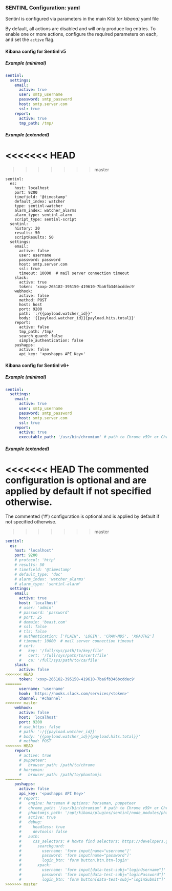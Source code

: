 ### SENTINL Configuration: yaml
Sentinl is configured via parameters in the main Kibi _(or kibana)_ yaml file

By default, all actions are disabled and will only produce log entries. To enable one or more actions, configure the required parameters on each, and set the ```active``` flag.

#### Kibana config for Sentinl v5

##### Example (minimal)

```yaml
sentinl:
  settings:
    email:
      active: true
      user: smtp_username
      password: smtp_password
      host: smtp.server.com
      ssl: true
    report:
      active: true
      tmp_path: /tmp/
```

##### Example (extended)
<<<<<<< HEAD
=======

>>>>>>> master
```
sentinl:
  es:
    host: localhost
    port: 9200
    timefield: '@timestamp'
    default_index: watcher
    type: sentinl-watcher
    alarm_index: watcher_alarms
    alarm_type: sentinl-alarm
    script_type: sentinl-script
  sentinl:
    history: 20
    results: 50
    scriptResults: 50
  settings:
    email:
      active: false
      user: username
      password: password
      host: smtp.server.com
      ssl: true
      timeout: 10000  # mail server connection timeout
    slack:
      active: true
      token: 'xoxp-265182-395150-419610-7ba6fb346bcddec9'
    webhook:
      active: false
      method: POST
      host: host
      port: 9200
      path: ':/{{payload.watcher_id}}'
      body: '{{payload.watcher_id}}{payload.hits.total}}'
    report:
      active: false
      tmp_path: /tmp/
      search_guard: false
      simple_authentication: false
    pushapps:
      active: false
      api_key: '<pushapps API Key>'
```

#### Kibana config for Sentinl v6+

##### Example (minimal)

```yaml
sentinl:
  settings:
    email:
      active: true
      user: smtp_username
      password: smtp_password
      host: smtp.server.com
      ssl: true
    report:
      active: true
      executable_path: '/usr/bin/chromium' # path to Chrome v59+ or Chromium v59+
```

##### Example (extended)
<<<<<<< HEAD
The commented configuration is optional and are applied by default if not specified otherwise.
=======
The commented ('#') configuration is optional and is applied by default if not specified otherwise.
>>>>>>> master

```yaml
sentinl:
  es:
    host: 'localhost'
    port: 9200
    # protocol: 'http'
    # results: 50
    # timefield: '@timestamp'
    # default_type: 'doc'
    # alarm_index: 'watcher_alarms'
    # alarm_type: 'sentinl-alarm'
  settings:
    email:
      active: true
      host: 'localhost'
      # user: 'admin'
      # password: 'password'
      # port: 25
      # domain: 'beast.com'
      # ssl: false
      # tls: false
      # authentication: ['PLAIN', 'LOGIN', 'CRAM-MD5', 'XOAUTH2']
      # timeout: 10000  # mail server connection timeout
      # cert:
      #   key: '/full/sys/path/to/key/file'
      #   cert: '/full/sys/path/to/cert/file'
      #   ca: '/full/sys/path/to/ca/file'
    slack:
      active: false
<<<<<<< HEAD
      token: 'xoxp-265182-395150-419610-7ba6fb346bcddec9'
=======
      username: 'username'
      hook: 'https://hooks.slack.com/services/<token>'
      channel: '#channel'
>>>>>>> master
    webhook:
      active: false
      host: 'localhost'
      port: 9200
      # use_https: false
      # path: ':/{{payload.watcher_id}}'
      # body: '{{payload.watcher_id}}{payload.hits.total}}'
      # method: POST
<<<<<<< HEAD
    report:
      # active: true
      # puppeteer:
      #   browser_path: /path/to/chrome
      # horseman:
      #   browser_path: /path/to/phantomjs
=======
    pushapps:
      active: false
      api_key: '<pushapps API Key>'  
      # report:
      #   engine: horseman # options: horseman, puppeteer
      #   chrome_path: '/usr/bin/chromium' # path to Chrome v59+ or Chromium v59+
      #   phantomjs_path: '/opt/kibana/plugins/sentinl/node_modules/phantomjs-prebuilt/bin/phantomjs' # path to PhantomJS
      #   active: true
      #   debug:
      #     headless: true
      #     devtools: false
      #   auth:
      #     css_selectors: # howto find selectors: https://developers.google.com/web/updates/2015/05/search-dom-tree-by-css-selector
      #       searchguard:
      #         username: 'form input[name="username"]' 
      #         password: 'form input[name="password"]' 
      #         login_btn: 'form button.btn.btn-login' 
      #       xpack:
      #         username: 'form input[data-test-subj="loginUsername"]' 
      #         password: 'form input[data-test-subj="loginPassword"]' 
      #         login_btn: 'form button[data-test-subj="loginSubmit"]' 
>>>>>>> master
```
